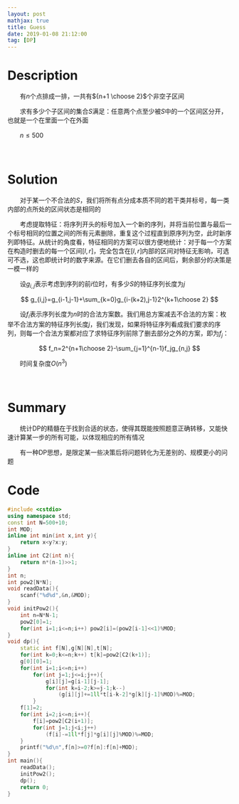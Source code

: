```yaml
---
layout: post
mathjax: true
title: Guess
date: 2019-01-08 21:12:00
tag: [DP]
---
```

# Description

　　有$n$个点排成一排，一共有${n+1 \choose 2}$个非空子区间

　　求有多少个子区间的集合$S$满足：任意两个点至少被$S$中的一个区间区分开，也就是一个在里面一个在外面

　　$n \le 500$



　　
<!-- more -->
# Solution

　　对于某一个不合法的$S$，我们将所有点分成本质不同的若干类并标号，每一类内部的点所处的区间状态是相同的

　　考虑提取特征：将序列开头的标号加入一个新的序列，并将当前位置与最后一个标号相同的位置之间的所有元素删除，重复这个过程直到原序列为空，此时新序列即特征。从统计的角度看，特征相同的方案可以很方便地统计：对于每一个方案在构造时删去的每一个区间$[l,r]$，完全包含在$[l,r]$内部的区间对特征无影响，可选可不选，这也即统计时的数字来源。在它们删去各自的区间后，剩余部分的决策是一模一样的

　　设$g_{i,j}$表示考虑到序列的前$i$位时，有多少$S$的特征序列长度为$j$

$$
g_{i,j}=g_{i-1,j-1}+\sum_{k=0}g_{i-(k+2),j-1}2^{k+1\choose 2}
$$

　　设$f_i$表示序列长度为$n$时的合法方案数。我们用总方案减去不合法的方案：枚举不合法方案的特征序列长度$j$，我们发现，如果将特征序列看成我们要求的序列，则每一个合法方案都对应了求特征序列前除了删去部分之外的方案，即为$f_j$：

$$
f_n=2^{n+1\choose 2}-\sum_{j=1}^{n-1}f_jg_{n,j}
$$

　　时间复杂度$O(n^3)$

　　

# Summary

　　统计DP的精髓在于找到合适的状态，使得其既能按照题意正确转移，又能快速计算某一步的所有可能，以体现相应的所有情况

　　有一种DP思想，是限定某一些决策后将问题转化为无差别的、规模更小的问题



# Code

```c++
#include <cstdio>
using namespace std;
const int N=500+10;
int MOD;
inline int min(int x,int y){
	return x<y?x:y;
}
inline int C2(int n){
	return n*(n-1)>>1;
}
int n;
int pow2[N*N];
void readData(){
	scanf("%d%d",&n,&MOD);
}
void initPow2(){
	int n=N*N-1;
	pow2[0]=1;
	for(int i=1;i<=n;i++) pow2[i]=(pow2[i-1]<<1)%MOD;
}
void dp(){
	static int f[N],g[N][N],t[N];
	for(int k=0;k<=n;k++) t[k]=pow2[C2(k+1)];
	g[0][0]=1;
	for(int i=1;i<=n;i++)
		for(int j=1;j<=i;j++){
			g[i][j]=g[i-1][j-1];
			for(int k=i-2;k>=j-1;k--)
				(g[i][j]+=1ll*t[i-k-2]*g[k][j-1]%MOD)%=MOD;
		}
	f[1]=2;
	for(int i=2;i<=n;i++){
		f[i]=pow2[C2(i+1)];
		for(int j=1;j<i;j++)
			(f[i]-=1ll*f[j]*g[i][j]%MOD)%=MOD;
	}
	printf("%d\n",f[n]>=0?f[n]:f[n]+MOD);
}
int main(){
	readData();
	initPow2();
	dp();
	return 0;
}
```

